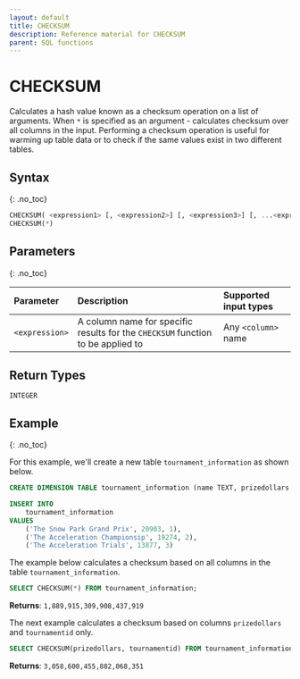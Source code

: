 ```yaml
---
layout: default
title: CHECKSUM
description: Reference material for CHECKSUM
parent: SQL functions
---
```



# CHECKSUM

Calculates a hash value known as a checksum operation on a list of arguments. When `*` is specified as an argument - calculates checksum over all columns in the input. Performing a checksum operation is useful for warming up table data or to check if the same values exist in two different tables.

## Syntax
{: .no_toc}

```sql
CHECKSUM( <expression1> [, <expression2>] [, <expression3>] [, ...<expressionN>] )
CHECKSUM(*)
```

## Parameters 
{: .no_toc}

| Parameter   | Description                                   | Supported input types | 
| :----------- | :---------------------------------------------------- | :-----------| 
| `<expression>`    | A column name for specific results for the `CHECKSUM` function to be applied to | Any `<column>` name | 

## Return Types 
`INTEGER`

## Example
{: .no_toc}

For this example, we'll create a new table `tournament_information` as shown below.

```sql
CREATE DIMENSION TABLE tournament_information (name TEXT, prizedollars DOUBLE PRECISION, tournamentid INTEGER);

INSERT INTO
	tournament_information
VALUES
	('The Snow Park Grand Prix', 20903, 1),
	('The Acceleration Championsip', 19274, 2),
	('The Acceleration Trials', 13877, 3)
```

The example below calculates a checksum based on all columns in the table `tournament_information`.

```sql
SELECT CHECKSUM(*) FROM tournament_information;
```

**Returns**: `1,889,915,309,908,437,919`

The next example calculates a checksum based on columns `prizedollars` and `tournamentid` only.

```sql
SELECT CHECKSUM(prizedollars, tournamentid) FROM tournament_information;
```

**Returns**: `3,058,600,455,882,068,351`
